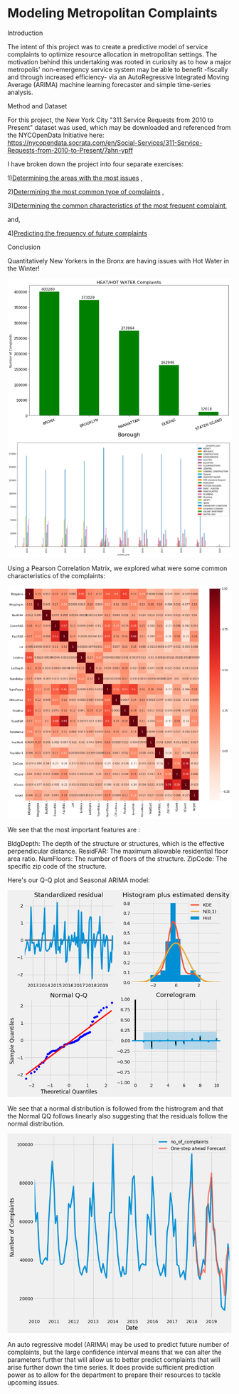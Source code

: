 # Modeling Metropolitan Complaints

Introduction

The intent of this project was to create a predictive model of service complaints to optimize resource allocation in metropolitan settings. The motivation behind this undertaking
was rooted in curiosity as to how a major metropolis' non-emergency service system may be able to benefit -fiscally and through increased efficiency- via an AutoRegressive Integrated 
Moving Average (ARIMA) machine learning forecaster and simple time-series analysis. 

Method and Dataset

For this project, the New York City "311 Service Requests from 2010 to Present" dataset was used, which may be downloaded and referenced from the NYCOpenData Initiative here: 
https://nycopendata.socrata.com/en/Social-Services/311-Service-Requests-from-2010-to-Present/7ahn-ypff 

I have broken down the project into four separate exercises:

1)[Determining the areas with the most issues](./BigIssueAreas.ipynb) ,

2)[Determining the most common type of complaints](./CommonComplaints.ipynb) ,

3)[Determining the common characteristics of the most frequent complaint](./CommonProperties.ipynb),

and,

4)[Predicting the frequency of future complaints](./PredictingFutureComplaints.ipynb)

Conclusion

Quantitatively New Yorkers in the Bronx are having issues with Hot Water in the Winter!

![picture](/Bar.png)
![picture](/Plot.png)

Using a Pearson Correlation Matrix, we explored what were some common characteristics of the complaints:

![picture](/Pearson.png)

We see that the most important features are :

BldgDepth: The depth of the structure or structures, which is the effective perpendicular distance.
ResidFAR: The maximum allowable residential floor area ratio.
NumFloors: The number of floors of the structure.
ZipCode: The specific zip code of the structure.

Here's our Q-Q plot and Seasonal ARIMA model:

![picture](/QQ.png)

We see that a normal distribution is followed from the histrogram and that the Normal QQ follows linearly also suggesting that the residuals follow the normal distribution.

![picture](/ARIMA.png)

An auto regressive model (ARIMA) may be used to predict future number of complaints, but the large confidence interval means that we can alter the parameters further that will allow us to better predict complaints that will arise further down the time series. It does provide sufficient prediction power as to allow for the department to prepare their resources to tackle upcoming issues.
